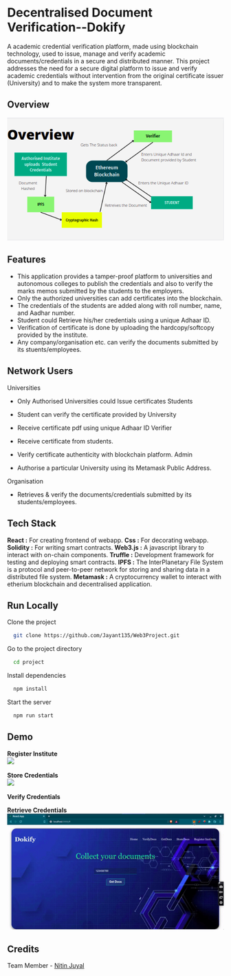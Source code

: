 # Decentralised Document Verification--Dokify
A academic credential verification platform, made using blockchain technology, used to issue, manage and verify academic documents/credentials in a secure and distributed manner. This project addresses the need for a secure digital platform to issue and verify academic credentials without intervention from the original certificate issuer (University) and to make the system more transparent.


## Overview
![](Readmedata/overview.png)


## Features

- This application provides a tamper-proof platform to universities and autonomous colleges to publish the credentials and also to verify the marks memos submitted by the students to the employers.
- Only the authorized universities can add certificates into the blockchain.
- The credentials of the students are added along with roll number, name, and Aadhar number.
- Student could Retrieve his/her credentials using a unique Adhaar ID.
- Verification of certificate is done by uploading the hardcopy/softcopy provided by the institute.
- Any company/organisation etc. can verify the documents submitted by its stuents/employees.


## Network Users
Universities

- Only Authorised Universities could Issue certificates
Students

- Student can verify the certificate provided by University
- Receive certificate pdf using unique Adhaar ID
Verifier

- Receive certificate from students.
- Verify certificate authenticity with blockchain platform.
Admin

- Authorise a particular University using its Metamask Public Address.

Organisation
- Retrieves & verify the documents/credentials submitted by its students/employees.


## Tech Stack

**React :**  For creating frontend of webapp.
**Css :** For decorating webapp.
**Solidity :** For writing smart contracts.
**Web3.js :** A javascript library to interact with on-chain components.
**Truffle :** Development framework for testing and deploying smart contracts.
**IPFS :** The InterPlanetary File System is a protocol and peer-to-peer network for storing and sharing data in a distributed file system.
**Metamask :** A cryptocurrency wallet to interact with etherium blockchain and decentralised application.



## Run Locally

Clone the project

```bash
  git clone https://github.com/Jayant135/Web3Project.git
```

Go to the project directory

```bash
  cd project
```

Install dependencies

```bash
  npm install
```

Start the server

```bash
  npm run start
```

## Demo

**Register Institute**<br/>
![](Readmedata/RegisterInstitute.gif)

**Store Credentials**<br/>
![](Readmedata/store.gif)

**Verify Credentials**<br/>

**Retrieve Credentials**<br/>
![](Readmedata/GetDocs.gif)


## Credits
Team Member - [Nitin Juyal](https://github.com/NitinJuyal1610)

